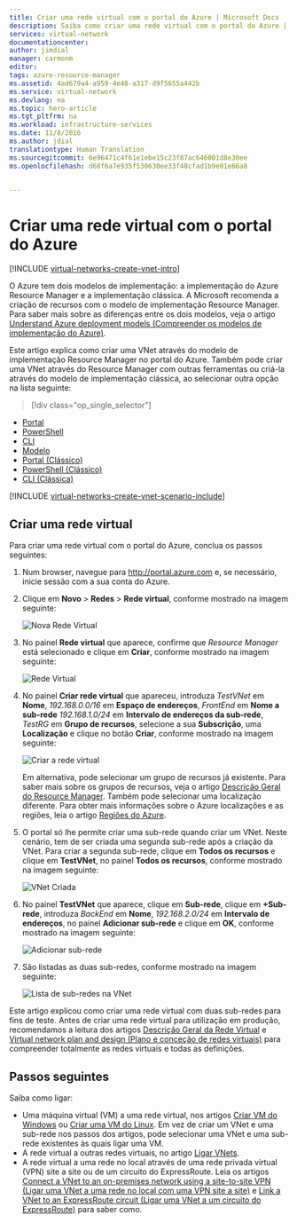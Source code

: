 ```yaml
---
title: Criar uma rede virtual com o portal do Azure | Microsoft Docs
description: Saiba como criar uma rede virtual com o portal do Azure | Resource Manager
services: virtual-network
documentationcenter: 
author: jimdial
manager: carmonm
editor: 
tags: azure-resource-manager
ms.assetid: 4ad679a4-a959-4e48-a317-d9f5655a442b
ms.service: virtual-network
ms.devlang: na
ms.topic: hero-article
ms.tgt_pltfrm: na
ms.workload: infrastructure-services
ms.date: 11/8/2016
ms.author: jdial
translationtype: Human Translation
ms.sourcegitcommit: 6e96471c4f61e1ebe15c23f87ac646001d8e30ee
ms.openlocfilehash: d68f6a7e935f530630ee33f48cfad1b9e01e66a8


---
```

# <a name="create-a-virtual-network-using-the-azure-portal"></a>Criar uma rede virtual com o portal do Azure

[!INCLUDE [virtual-networks-create-vnet-intro](../../includes/virtual-networks-create-vnet-intro-include.md)]

O Azure tem dois modelos de implementação: a implementação do Azure Resource Manager e a implementação clássica. A Microsoft recomenda a criação de recursos com o modelo de implementação Resource Manager. Para saber mais sobre as diferenças entre os dois modelos, veja o artigo [Understand Azure deployment models (Compreender os modelos de implementação do Azure)](../resource-manager-deployment-model.md).
 
Este artigo explica como criar uma VNet através do modelo de implementação Resource Manager no portal do Azure. Também pode criar uma VNet através do Resource Manager com outras ferramentas ou criá-la através do modelo de implementação clássica, ao selecionar outra opção na lista seguinte:

> [!div class="op_single_selector"]
- [Portal](virtual-networks-create-vnet-arm-pportal.md)
- [PowerShell](virtual-networks-create-vnet-arm-ps.md)
- [CLI](virtual-networks-create-vnet-arm-cli.md)
- [Modelo](virtual-networks-create-vnet-arm-template-click.md)
- [Portal (Clássico)](virtual-networks-create-vnet-classic-pportal.md)
- [PowerShell (Clássico)](virtual-networks-create-vnet-classic-netcfg-ps.md)
- [CLI (Clássica)](virtual-networks-create-vnet-classic-cli.md)


[!INCLUDE [virtual-networks-create-vnet-scenario-include](../../includes/virtual-networks-create-vnet-scenario-include.md)]

## <a name="create-a-virtual-network"></a>Criar uma rede virtual

Para criar uma rede virtual com o portal do Azure, conclua os passos seguintes:

1. Num browser, navegue para http://portal.azure.com e, se necessário, inicie sessão com a sua conta do Azure.
2. Clique em **Novo** > **Redes** > **Rede virtual**, conforme mostrado na imagem seguinte:

    ![Nova Rede Virtual](./media/virtual-network-create-vnet-arm-pportal/1.png)

3. No painel **Rede virtual** que aparece, confirme que *Resource Manager* está selecionado e clique em **Criar**, conforme mostrado na imagem seguinte:

    ![Rede Virtual](./media/virtual-network-create-vnet-arm-pportal/2.png)
    
4. No painel **Criar rede virtual** que apareceu, introduza *TestVNet* em **Nome**, *192.168.0.0/16* em **Espaço de endereços**, *FrontEnd* em **Nome a sub-rede** *192.168.1.0/24* em **Intervalo de endereços da sub-rede**, *TestRG* em **Grupo de recursos**, selecione a sua **Subscrição**, uma **Localização** e clique no botão **Criar**, conforme mostrado na imagem seguinte:

    ![Criar a rede virtual](./media/virtual-network-create-vnet-arm-pportal/3.png)

    Em alternativa, pode selecionar um grupo de recursos já existente. Para saber mais sobre os grupos de recursos, veja o artigo [Descrição Geral do Resource Manager](../azure-resource-manager/resource-group-overview.md#resource-groups). Também pode selecionar uma localização diferente. Para obter mais informações sobre o Azure localizações e as regiões, leia o artigo [Regiões do Azure](https://azure.microsoft.com/regions).

5. O portal só lhe permite criar uma sub-rede quando criar um VNet. Neste cenário, tem de ser criada uma segunda sub-rede após a criação da VNet. Para criar a segunda sub-rede, clique em **Todos os recursos** e clique em **TestVNet**, no painel **Todos os recursos**, conforme mostrado na imagem seguinte:

    ![VNet Criada](./media/virtual-network-create-vnet-arm-pportal/4.png)

6. No painel **TestVNet** que aparece, clique em **Sub-rede**, clique em **+Sub-rede**, introduza *BackEnd* em **Nome**, *192.168.2.0/24* em **Intervalo de endereços**, no painel **Adicionar sub-rede** e clique em **OK**, conforme mostrado na imagem seguinte:

    ![Adicionar sub-rede](./media/virtual-network-create-vnet-arm-pportal/5.png)

7. São listadas as duas sub-redes, conforme mostrado na imagem seguinte:
    
    ![Lista de sub-redes na VNet](./media/virtual-network-create-vnet-arm-pportal/6.png)

Este artigo explicou como criar uma rede virtual com duas sub-redes para fins de teste. Antes de criar uma rede virtual para utilização em produção, recomendamos a leitura dos artigos [Descrição Geral da Rede Virtual](virtual-networks-overview.md) e [Virtual network plan and design (Plano e conceção de redes virtuais)](virtual-network-vnet-plan-design-arm.md) para compreender totalmente as redes virtuais e todas as definições. 

## <a name="next-steps"></a>Passos seguintes

Saiba como ligar:

- Uma máquina virtual (VM) a uma rede virtual, nos artigos [Criar VM do Windows](../virtual-machines/virtual-machines-windows-hero-tutorial.md) ou [Criar uma VM do Linux](../virtual-machines/virtual-machines-linux-quick-create-portal.md). Em vez de criar um VNet e uma sub-rede nos passos dos artigos, pode selecionar uma VNet e uma sub-rede existentes às quais ligar uma VM.
- A rede virtual a outras redes virtuais, no artigo [Ligar VNets](../vpn-gateway/vpn-gateway-howto-vnet-vnet-resource-manager-portal.md).
- A rede virtual a uma rede no local através de uma rede privada virtual (VPN) site a site ou de um circuito do ExpressRoute. Leia os artigos [Connect a VNet to an on-premises network using a site-to-site VPN (Ligar uma VNet a uma rede no local com uma VPN site a site)](../vpn-gateway/vpn-gateway-howto-multi-site-to-site-resource-manager-portal.md) e [Link a VNet to an ExpressRoute circuit (Ligar uma VNet a um circuito do ExpressRoute)](../expressroute/expressroute-howto-linkvnet-portal-resource-manager.md) para saber como.


<!--HONumber=Nov16_HO3-->


